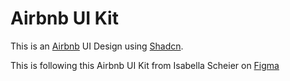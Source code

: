 # Airbnb UI Kit

This is an [Airbnb](https://airbnb.com) UI Design using [Shadcn](https://ui.shadcn.com).

This is following this Airbnb UI Kit from Isabella Scheier on [Figma](<https://www.figma.com/file/7iJYQEga7Ru9WGPC4xPwdw/Airbnb-UI-Kit-(Community)?type=design&node-id=0%3A1&mode=design&t=dMUvuSkpZOJs1Oe5-1>)
